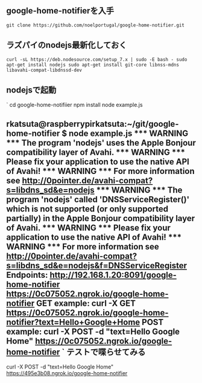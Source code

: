 google-home-notifierを入手
-------------
`
git clone https://github.com/noelportugal/google-home-notifier.git
`

ラズパイのnodejs最新化しておく
------------
`
curl -sL https://deb.nodesource.com/setup_7.x | sudo -E bash -
sudo apt-get install nodejs
sudo apt-get install git-core libnss-mdns libavahi-compat-libdnssd-dev
`

nodejsで起動
----------------
`
cd google-home-notifiier
npm install
node example.js

rkatsuta@raspberrypirkatsuta:~/git/google-home-notifier $ node example.js
*** WARNING *** The program 'nodejs' uses the Apple Bonjour compatibility layer of Avahi.
*** WARNING *** Please fix your application to use the native API of Avahi!
*** WARNING *** For more information see <http://0pointer.de/avahi-compat?s=libdns_sd&e=nodejs>
*** WARNING *** The program 'nodejs' called 'DNSServiceRegister()' which is not supported (or only supported partially) in the Apple Bonjour compatibility layer of Avahi.
*** WARNING *** Please fix your application to use the native API of Avahi!
*** WARNING *** For more information see <http://0pointer.de/avahi-compat?s=libdns_sd&e=nodejs&f=DNSServiceRegister>
Endpoints:
    http://192.168.1.20:8091/google-home-notifier
    https://0c075052.ngrok.io/google-home-notifier
GET example:
curl -X GET https://0c075052.ngrok.io/google-home-notifier?text=Hello+Google+Home
POST example:
curl -X POST -d "text=Hello Google Home" https://0c075052.ngrok.io/google-home-notifier
`
テストで喋らせてみる
-----------
curl -X POST -d "text=Hello Google Home" https://495e3b08.ngrok.io/google-home-notifier
